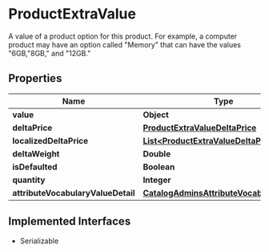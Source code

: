 

# ProductExtraValue

A value of a product option for this product. For example, a computer product may have an option called \"Memory\" that can have the values \"6GB,\"8GB,\" and \"12GB.\"

## Properties

| Name | Type | Description | Notes |
|------------ | ------------- | ------------- | -------------|
|**value** | **Object** |  |  [optional] |
|**deltaPrice** | [**ProductExtraValueDeltaPrice**](ProductExtraValueDeltaPrice.md) |  |  [optional] |
|**localizedDeltaPrice** | [**List&lt;ProductExtraValueDeltaPrice&gt;**](ProductExtraValueDeltaPrice.md) |  |  [optional] |
|**deltaWeight** | **Double** |  |  [optional] |
|**isDefaulted** | **Boolean** |  |  [optional] |
|**quantity** | **Integer** |  |  [optional] |
|**attributeVocabularyValueDetail** | [**CatalogAdminsAttributeVocabularyValue**](CatalogAdminsAttributeVocabularyValue.md) |  |  [optional] |


## Implemented Interfaces

* Serializable


